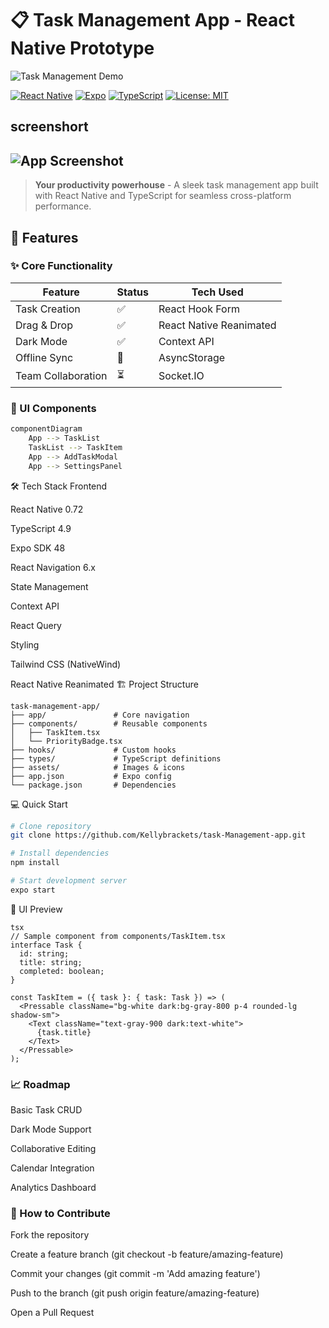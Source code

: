# 📋 Task Management App - React Native Prototype

![Task Management Demo](task-demo.gif) *<!-- Replace with your demo GIF -->*

[![React Native](https://img.shields.io/badge/React%20Native-0.72-blue)](https://reactnative.dev/)
[![Expo](https://img.shields.io/badge/Expo-SDK%2048-purple)](https://expo.io/)
[![TypeScript](https://img.shields.io/badge/TypeScript-4.9-blue)](https://www.typescriptlang.org/)
[![License: MIT](https://img.shields.io/badge/License-MIT-green)](https://opensource.org/licenses/MIT)

## screenshort
![App Screenshot](./screenshot.png) <!-- Add actual screenshot -->
---

> **Your productivity powerhouse** - A sleek task management app built with React Native and TypeScript for seamless cross-platform performance.

## 🚀 Features

### ✨ Core Functionality
| Feature | Status | Tech Used |
|---------|--------|-----------|
| Task Creation | ✅ | React Hook Form |
| Drag & Drop | ✅ | React Native Reanimated |
| Dark Mode | ✅ | Context API |
| Offline Sync | 🚧 | AsyncStorage |
| Team Collaboration | ⏳ | Socket.IO |

### 📱 UI Components
```bash
componentDiagram
    App --> TaskList
    TaskList --> TaskItem
    App --> AddTaskModal
    App --> SettingsPanel
```
🛠️ Tech Stack
Frontend

React Native 0.72

TypeScript 4.9

Expo SDK 48

React Navigation 6.x

State Management

Context API

React Query

Styling

Tailwind CSS (NativeWind)

React Native Reanimated
🏗️ Project Structure
```
task-management-app/
├── app/               # Core navigation
├── components/        # Reusable components
│   ├── TaskItem.tsx
│   └── PriorityBadge.tsx
├── hooks/             # Custom hooks
├── types/             # TypeScript definitions
├── assets/            # Images & icons
├── app.json           # Expo config
└── package.json       # Dependencies
```

💻 Quick Start
``` bash
# Clone repository
git clone https://github.com/Kellybrackets/task-Management-app.git

# Install dependencies
npm install

# Start development server
expo start
```

🎨 UI Preview
```
tsx
// Sample component from components/TaskItem.tsx
interface Task {
  id: string;
  title: string;
  completed: boolean;
}

const TaskItem = ({ task }: { task: Task }) => (
  <Pressable className="bg-white dark:bg-gray-800 p-4 rounded-lg shadow-sm">
    <Text className="text-gray-900 dark:text-white">
      {task.title}
    </Text>
  </Pressable>
);
```

### 📈 Roadmap
Basic Task CRUD

Dark Mode Support

Collaborative Editing

Calendar Integration

Analytics Dashboard

### 🤝 How to Contribute
Fork the repository

Create a feature branch (git checkout -b feature/amazing-feature)

Commit your changes (git commit -m 'Add amazing feature')

Push to the branch (git push origin feature/amazing-feature)

Open a Pull Request
